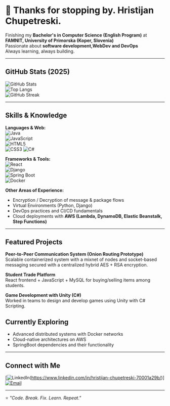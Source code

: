 # 👋 Thanks for stopping by. Hristijan Chupetreski.

Finishing my **Bachelor's in Computer Science (English Program)** at **FAMNIT, University of Primorska (Koper, Slovenia)**  
Passionate about **software development,WebDev and DevOps**  
Always learning, always building.  

---

## GitHub Stats (2025)
![GitHub Stats](https://github-readme-stats.vercel.app/api?username=cupetre&show_icons=true&theme=radical)  
![Top Langs](https://github-readme-stats.vercel.app/api/top-langs/?username=cupetre&layout=compact&theme=radical)  
![GitHub Streak](https://streak-stats.demolab.com?user=cupetre&theme=radical&hide_border=false)

---

## Skills & Knowledge

**Languages & Web:**  
![Java](https://img.shields.io/badge/Java-red?style=for-the-badge&logo=java&logoColor=white)  
![JavaScript](https://img.shields.io/badge/JavaScript-yellow?style=for-the-badge&logo=javascript&logoColor=black)  
![HTML5](https://img.shields.io/badge/HTML5-orange?style=for-the-badge&logo=html5&logoColor=white)  
![CSS3](https://img.shields.io/badge/CSS3-blue?style=for-the-badge&logo=css3&logoColor=white)
![C#](https://img.shields.io/badge/C%23-239120?style=for-the-badge&logo=c-sharp&logoColor=white)

**Frameworks & Tools:**  
![React](https://img.shields.io/badge/React-20232A?style=for-the-badge&logo=react&logoColor=61DAFB)  
![Django](https://img.shields.io/badge/Django-darkgreen?style=for-the-badge&logo=django&logoColor=white)  
![Spring Boot](https://img.shields.io/badge/Spring%20Boot-brightgreen?style=for-the-badge&logo=springboot&logoColor=white)  
![Docker](https://img.shields.io/badge/Docker-blue?style=for-the-badge&logo=docker&logoColor=white)  

**Other Areas of Experience:**  
- Encryption / Decryption of message & package flows  
- Virtual Environments (Python, Django)  
- DevOps practices and CI/CD fundamentals  
- Cloud deployments with **AWS (Lambda, DynamoDB, Elastic Beanstalk, Step Functions)**
---

## Featured Projects
**Peer-to-Peer Communication System (Onion Routing Prototype)**  
Scalable containerized system with a mixnet of nodes and socket-based messaging secured with a centralized hybrid AES + RSA encryption.  

**Student Trade Platform**  
React frontend + JavaScript + MySQL for buying/selling items among students.  

**Game Development with Unity (C#)**  
Worked in teams to design and develop games using Unity with C# Scripting.

## Currently Exploring
- Advanced distributed systems with Docker networks  
- Cloud-native architectures on AWS
- SpringBoot dependencies and their functionality  

---

## Connect with Me  
[![LinkedIn](https://img.shields.io/badge/LinkedIn-0077B5?style=for-the-badge&logo=linkedin&logoColor=white)(https://www.linkedin.com/in/hristijan-chupetreski-70001a29b/)]
[![Email](https://img.shields.io/badge/Email-D14836?style=for-the-badge&logo=gmail&logoColor=white)](cupetre_kiko@yahoo.com)  

---

⭐️ *"Code. Break. Fix. Learn. Repeat."*  
